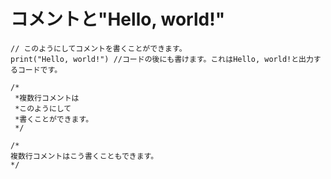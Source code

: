 # コメントと"Hello, world!"

```
// このようにしてコメントを書くことができます。
print("Hello, world!") //コードの後にも書けます。これはHello, world!と出力するコードです。

/*
 *複数行コメントは
 *このようにして
 *書くことができます。
 */

/*
複数行コメントはこう書くこともできます。
*/
```
